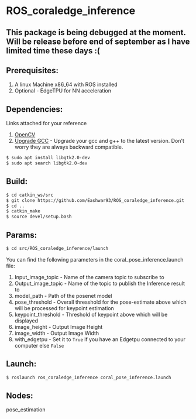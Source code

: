 # ROS_coraledge_inference

## This package is being debugged at the moment. Will be release before end of september as I have limited time these days :(

## Prerequisites:
1. A linux Machine x86_64 with ROS installed
2. Optional - EdgeTPU for NN acceleration

## Dependencies:
Links attached for your reference
1. [OpenCV](https://linuxize.com/post/how-to-install-opencv-on-ubuntu-18-04/)
2. [Upgrade GCC](https://www.youtube.com/watch?v=vVzshfYSgRk) - Upgrade your gcc and g++ to the latest version. Don't worry they are always backward compatible.
```bash
$ sudo apt install libgtk2.0-dev
$ sudo apt search libgtk2.0-dev
```
## Build:
```bash
$ cd catkin_ws/src
$ git clone https://github.com/Eashwar93/ROS_coraledge_inference.git
$ cd ..
$ catkin_make
$ source devel/setup.bash
```
## Params:
```bash
$ cd src/ROS_coraledge_inference/launch
```
You can find the following parameters in the coral_pose_inference.launch file:

1. Input_image_topic - Name of the camera topic to subscribe to
2. Output_image_topic - Name of the topic to publish the Inference result to
3. model_path - Path of the posenet model
4. pose_threshold - Overall thresshold for the pose-estimate above which will be processed for keypoint estimation
5. keypoint_threshold - Threshold of keypoint above which will be displayed
6. image_height - Output Image Height
7. image_width - Output Image Width
8. with_edgetpu - Set it to `True` if you have an Edgetpu connected to your computer else `False`

## Launch:
```bash
$ roslaunch ros_coraledge_inference coral_pose_inference.launch
```

## Nodes:
pose_estimation
